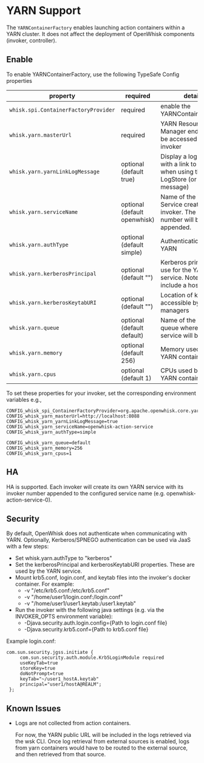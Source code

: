 <!--
#
# Licensed to the Apache Software Foundation (ASF) under one or more
# contributor license agreements.  See the NOTICE file distributed with
# this work for additional information regarding copyright ownership.
# The ASF licenses this file to You under the Apache License, Version 2.0
# (the "License"); you may not use this file except in compliance with
# the License.  You may obtain a copy of the License at
#
#     http://www.apache.org/licenses/LICENSE-2.0
#
# Unless required by applicable law or agreed to in writing, software
# distributed under the License is distributed on an "AS IS" BASIS,
# WITHOUT WARRANTIES OR CONDITIONS OF ANY KIND, either express or implied.
# See the License for the specific language governing permissions and
# limitations under the License.
#
-->
# YARN Support

The `YARNContainerFactory` enables launching action containers within a YARN cluster. It does not affect the deployment of OpenWhisk components (invoker, controller).

## Enable

To enable YARNContainerFactory, use the following TypeSafe Config properties

| property | required | details | example |
| --- | --- | --- | --- |
| `whisk.spi.ContainerFactoryProvider` | required | enable the YARNContainerFactory | org.apache.openwhisk.core.yarn.YARNContainerFactoryProvider |
| `whisk.yarn.masterUrl` | required | YARN Resource Manager endpoint to be accessed from the invoker |  http://localhost:8088 |
| `whisk.yarn.yarnLinkLogMessage` | optional (default true) | Display a log message with a link to YARN when using the default LogStore (or no log message) |  true |
| `whisk.yarn.serviceName` | optional (default openwhisk) | Name of the YARN Service created by the invoker. The invoker number will be appended. |  openwhisk-action-service |
| `whisk.yarn.authType` | optional (default simple) | Authentication type for YARN |  simple or kerberos |
| `whisk.yarn.kerberosPrincipal` | optional (default "") | Kerberos principal to use for the YARN service. Note: must include a hostname |  user1/hostA@REALM |
| `whisk.yarn.kerberosKeytabURI` | optional (default "") | Location of keytab accessible by all node managers |  hdfs:/user/user1/user1_hostA.keytab |
| `whisk.yarn.queue` | optional (default default) | Name of the YARN queue where the service will be created |  default |
| `whisk.yarn.memory` | optional (default 256) | Memory used by each YARN container |  256 |
| `whisk.yarn.cpus` | optional (default 1) | CPUs used by each YARN container |  1 |

To set these properties for your invoker, set the corresponding environment variables e.g.,
```properties
CONFIG_whisk_spi_ContainerFactoryProvider=org.apache.openwhisk.core.yarn.YARNContainerFactoryProvider
CONFIG_whisk_yarn_masterUrl=http://localhost:8088
CONFIG_whisk_yarn_yarnLinkLogMessage=true
CONFIG_whisk_yarn_serviceName=openwhisk-action-service
CONFIG_whisk_yarn_authType=simple

CONFIG_whisk_yarn_queue=default
CONFIG_whisk_yarn_memory=256
CONFIG_whisk_yarn_cpus=1
```

## HA
HA is supported. Each invoker will create its own YARN service with its invoker number appended to the configured service name (e.g. openwhisk-action-service-0).

## Security
By default, OpenWhisk does not authenticate when communicating with YARN. Optionally, Kerberos/SPNEGO authentication can be used via JaaS with a few steps:
* Set whisk.yarn.authType to "kerberos"
* Set the kerberosPrincipal and kerberosKeytabURI properties. These are used by the YARN service.
* Mount krb5.conf, login.conf, and keytab files into the invoker's docker container. For example:
    * -v "/etc/krb5.conf:/etc/krb5.conf"
    * -v "/home/user1/login.conf:/login.conf"
    * -v "/home/user1/user1.keytab:/user1.keytab"
* Run the invoker with the following java settings (e.g. via the INVOKER_OPTS environment variable):
    * -Djava.security.auth.login.config={Path to login.conf file}
    * -Djava.security.krb5.conf={Path to krb5.conf file}

Example login.conf:
```
com.sun.security.jgss.initiate {
     com.sun.security.auth.module.Krb5LoginModule required
     useKeyTab=true
     storeKey=true
     doNotPrompt=true
     keyTab="~/user1_hostA.keytab"
     principal="user1/hostA@REALM";
 };
```

## Known Issues

* Logs are not collected from action containers.

  For now, the YARN public URL will be included in the logs retrieved via the wsk CLI. Once log retrieval from external sources is enabled, logs from yarn containers would have to be routed to the external source, and then retrieved from that source.
